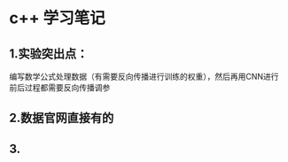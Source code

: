# c++ 学习笔记

## 1.实验突出点：
  编写数学公式处理数据（有需要反向传播进行训练的权重），然后再用CNN进行
  前后过程都需要反向传播调参

## 2.数据官网直接有的

## 3.









